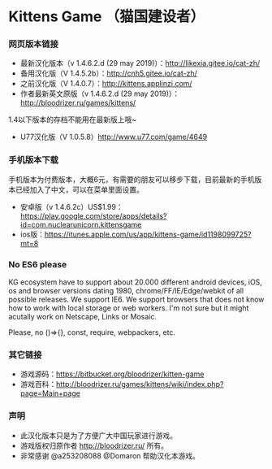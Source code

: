 # Kittens Game （猫国建设者）  #

### 网页版本链接 ###
* 最新汉化版本（v 1.4.6.2.d (29 may 2019)）：http://likexia.gitee.io/cat-zh/
* 备用汉化版（V 1.4.5.2b）：http://cnh5.gitee.io/cat-zh/
* 之前汉化版（V 1.4.0.7）：http://kittens.applinzi.com/
* 作者最新英文原版（v 1.4.6.2.d (29 may 2019)）：http://bloodrizer.ru/games/kittens/

1.4以下版本的存档不能用在最新版上哦~
* U77汉化版（V 1.0.5.8）http://www.u77.com/game/4649

### 手机版本下载 ###
手机版本为付费版本，大概6元，有需要的朋友可以移步下载，目前最新的手机版本已经加入了中文，可以在菜单里面设置。
* 安卓版（v 1.4.6.2c）US$1.99：https://play.google.com/store/apps/details?id=com.nuclearunicorn.kittensgame
* ios版：https://itunes.apple.com/us/app/kittens-game/id1198099725?mt=8

### No ES6 please ###

KG ecosystem have to support about 20.000 different android devices, iOS, os and browser versions dating 1980, chrome/FF/IE/Edge/webkit of all possible releases.
We support IE6. We support browsers that does not know how to work with local storage or web workers. I'm not sure but it might acutally work on Netscape, Links or Mosaic.

Please, no ()=>{}, const, require, webpackers, etc.



### 其它链接 ###
* 游戏源码：https://bitbucket.org/bloodrizer/kitten-game
* 游戏百科：http://bloodrizer.ru/games/kittens/wiki/index.php?page=Main+page

### 声明 ###
* 此汉化版本只是为了方便广大中国玩家进行游戏。
* 游戏版权归原作者 http://bloodrizer.ru/ 所有。
* 非常感谢 @a253208088 @Domaron 帮助汉化本游戏。


